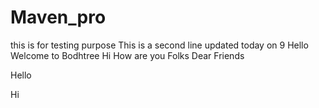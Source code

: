 # Maven_pro
this is for testing purpose
This is a second line updated today on 9
Hello Welcome to Bodhtree
Hi How are you Folks
Dear Friends

Hello


Hi
